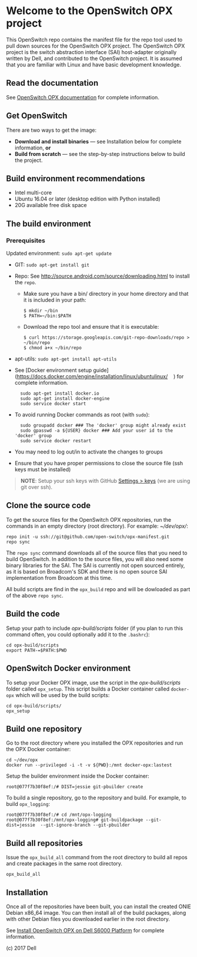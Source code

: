 # Welcome to the OpenSwitch OPX project
This OpenSwitch repo contains the manifest file for the repo tool used to pull down sources for the OpenSwitch OPX project. The OpenSwitch OPX project is the switch abstraction interface (SAI) host-adapter originally written by Dell, and contributed to the OpenSwitch project. It is assumed that you are familiar with Linux and have basic development knowledge.

## Read the documentation
See [OpenSwitch OPX documentation](https://github.com/open-switch/opx-docs/wiki) for complete information.

## Get OpenSwitch
There are two ways to get the image:
- **Download and install binaries** — see Installation below for complete information, **or**
- **Build from scratch** — see the step-by-step instructions below to build the project.

## Build environment recommendations
- Intel multi-core
- Ubuntu 16.04 or later (desktop edition with Python installed)
- 20G available free disk space

## The build environment

### Prerequisites
Updated environment: `sudo apt-get update`
- GIT: `sudo apt-get install git`
- Repo: See http://source.android.com/source/downloading.html to install the `repo`.

  - Make sure you have a bin/ directory in your home directory and that it is included in your path:

        $ mkdir ~/bin
        $ PATH=~/bin:$PATH
    
  - Download the repo tool and ensure that it is executable:

        $ curl https://storage.googleapis.com/git-repo-downloads/repo > ~/bin/repo
        $ chmod a+x ~/bin/repo
    
- apt-utils: `sudo apt-get install apt-utils` 
- See [Docker environment setup guide](https://docs.docker.com/engine/installation/linux/ubuntulinux/
    ) for complete information.
    
        sudo apt-get install docker.io
        sudo apt-get install docker-engine
        sudo service docker start    

- To avoid running Docker commands as root (with `sudo`):

        sudo groupadd docker ### The 'docker' group might already exist
        sudo gpasswd -a ${USER} docker ### Add your user id to the 'docker' group
        sudo service docker restart

- You may need to log out/in to activate the changes to groups
- Ensure that you have proper permissions to close the source file (ssh keys must be installed)

> **NOTE**: Setup your ssh keys with GitHub [Settings > keys](https://github.com/settings/keys) (we are using git over ssh).
    
## Clone the source code
To get the source files for the OpenSwitch OPX repositories, run the commands in an empty directory (root directory). For example: _~/dev/opx/_:

    repo init -u ssh://git@github.com/open-switch/opx-manifest.git
    repo sync
        
The `repo sync` command downloads all of the source files that you need to build OpenSwitch. In addition to the source files, you will also need some binary libraries for the SAI. The SAI is currently not open sourced entirely, as it is based on Broadcom's SDK and there is no open source SAI implementation from Broadcom at this time.

All build scripts are find in the `opx_build` repo and will be dowloaded as part of the above `repo sync`.

## Build the code
Setup your path to include _opx-build/scripts_ folder (if you plan to run this command often, you could optionally add it to the `.bashrc`):

    cd opx-build/scripts
    export PATH-=$PATH:$PWD
       
## OpenSwitch Docker environment
To setup your Docker OPX image, use the script in the _opx-build/scripts_ folder called `opx_setup`. This script builds a Docker container called `docker-opx` which will be used by the build scripts:

    cd opx-build/scripts/
    opx_setup
            
## Build one repository
Go to the root directory where you installed the OPX repositories and run the OPX Docker container:

    cd ~/dev/opx
    docker run --privileged -i -t -v ${PWD}:/mnt docker-opx:lastest
    
Setup the builder environment inside the Docker container:

    root@077f7b30f8ef:/# DIST=jessie git-pbuilder create

To build a single repository, go to the repository and build. For example, to build `opx_logging`:

    root@077f7b30f8ef:/# cd /mnt/opx-logging
    root@077f7b30f8ef:/mnt/opx-logging# git-buildpackage --git-dist=jessie  --git-ignore-branch --git-pbuilder    

## Build all repositories
Issue the `opx_build_all` command from the root directory to build all repos and create packages in the same root directory.

    opx_build_all
       
## Installation
Once all of the repositories have been built, you can install the created ONIE Debian x86_64 image. You can then install all of the build packages, along with other Debian files you downloaded earlier in the root directory.

See [Install OpenSwitch OPX on Dell S6000 Platform](https://github.com/open-switch/opx-docs/wiki/Install-OPX-on-Dell-S6000-ON-platform) for complete information.

(c) 2017 Dell
